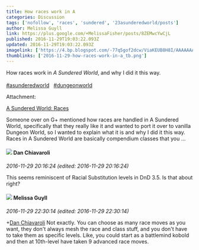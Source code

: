 ```yaml
---
title: How races work in A
categories: Discussion
tags: ['nofollow', 'races', 'sundered', '23asunderedworld/posts']
author: Melissa Guyll
link: https://plus.google.com/+MelissaFisher/posts/8ZEMwcYwCjL
published: 2016-11-29T19:03:22.093Z
updated: 2016-11-29T19:03:22.093Z
imagelink: ['https://4.bp.blogspot.com/-77q5gof2dcw/ViaKEUB8H8I/AAAAAAAAQaE/v7v6qTTBItIwcgV2DoM4GcJU-ATnIPgcACPcB/s320/shaman_03_color.png']
thumblinks: ['2016-11-29-how-races-work-in-a_tb.png']
---
```


How races work in <i>A Sundered World</i>, and why I did it this way.<br /><br /> <a rel="nofollow" class="ot-hashtag" href="https://plus.google.com/s/%23asunderedworld/posts">#asunderedworld</a>   <a rel="nofollow" class="ot-hashtag" href="https://plus.google.com/s/%23dungeonworld/posts">#dungeonworld</a>  


Attachment:

<a href='http://daegames.blogspot.com/2016/11/a-sundered-world-races.html'>A Sundered World: Races</a>


Someone over on G+ mentioned how races are handled in A Sundered World, specifically that they really like it and wanted to port it over to vanilla Dungeon World, so I wanted to explain what it is and why I did it this way. Races in A Sundered World are basically compendium classes that you ...
<div id='comment z13lynyydwyccr5lh232tznqwwi2znhas04'>
  <h4><img src='{{site.baseurl}}//images/avatars/113353080668404128271_photo.jpg'> Dan Chiavaroli</h4>
      <p><cite>2016-11-29 20:16:24 (edited: 2016-11-29 20:16:24)</cite></p>
        <p>This seems reminiscent of Racial Substitution levels in DnD 3.5. Is that about right?</p>
</div>
        

<div id='comment z13lynyydwyccr5lh232tznqwwi2znhas04'>
  <h4><img src='{{site.baseurl}}//images/avatars/104623400813415689503_photo.jpg'> Melissa Guyll</h4>
      <p><cite>2016-11-29 22:30:14 (edited: 2016-11-29 22:30:14)</cite></p>
        <p><span class="proflinkWrapper"><span class="proflinkPrefix">+</span><a class="proflink" href="https://plus.google.com/113353080668404128271" oid="113353080668404128271">Dan Chiavaroli</a></span> Not exactly. You can choose as many race moves as you want, they don&#39;t always mesh the race and class stuff, and you don&#39;t have to take them as specific levels. Like, you could start as a battlemind kobold and then at 10th-level have taken 9 advanced race moves.</p>
</div>
        